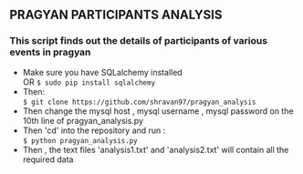 ## PRAGYAN PARTICIPANTS ANALYSIS  
### This script finds out the details of participants of various events in pragyan  
* Make sure you have SQLalchemy installed   
OR  ``` $ sudo pip install sqlalchemy ```  
* Then:  
``` $ git clone https://github.com/shravan97/pragyan_analysis ```  
* Then change the mysql host , mysql username , mysql password on the 10th line of pragyan_analysis.py  
* Then 'cd' into the repository and run :  
``` $ python pragyan_analysis.py ```  
* Then , the text files 'analysis1.txt' and 'analysis2.txt' will contain all the required data  




